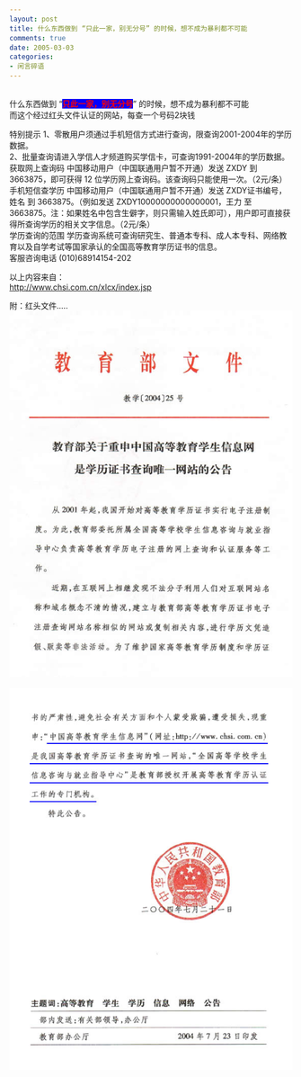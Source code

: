 ```yaml
---
layout: post
title: 什么东西做到 “只此一家，别无分号” 的时候，想不成为暴利都不可能
comments: true
date: 2005-03-03
categories:
- 闲言碎语
---
```


<p> <br />什么东西做到 “<strong><span style="color: #ff0000; background-color: #0000ff;">只此一家，别无分号</span></strong>” 的时候，想不成为暴利都不可能<br />而这个经过红头文件认证的网站，每查一个号码2块钱</p>
<p>特别提示 1、零散用户须通过手机短信方式进行查询，限查询2001-2004年的学历数据。<br />2、批量查询请进入学信人才频道购买学信卡，可查询1991-2004年的学历数据。 <br />获取网上查询码 中国移动用户（中国联通用户暂不开通）发送 ZXDY 到 3663875，即可获得 12 位学历网上查询码。该查询码只能使用一次。（2元/条）<br />手机短信查学历 中国移动用户（中国联通用户暂不开通）发送 ZXDY证书编号，姓名 到 3663875。（例如发送 ZXDY10000000000000001，王力 至 3663875。注：如果姓名中包含生僻字，则只需输入姓氏即可），用户即可直接获得所查询学历的相关文字信息。（2元/条）<br />学历查询的范围 学历查询系统可查询研究生、普通本专科、成人本专科、网络教育以及自学考试等国家承认的全国高等教育学历证书的信息。<br />客服咨询电话 (010)68914154-202</p>
<p>以上内容来自：<br /><a href="http://www.chsi.com.cn/xlcx/index.jsp">http://www.chsi.com.cn/xlcx/index.jsp</a></p>
<p>附：红头文件.....<br /><img src="/images/hbz_images/16bd0c17-a73e-4745-b5c4-48bc0bbe4dc0.jpg" alt=""> <br /><img src="/images/hbz_images/8d86d36b-c7dd-4164-9bd6-5c6adcde1a45.jpg" alt=""></p>				

